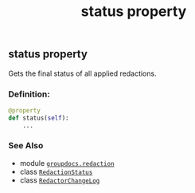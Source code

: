 ﻿---
title: status property
second_title: GroupDocs.Redaction for Python via .NET API References
description: 
type: docs
weight: 40
url: /python-net/groupdocs.redaction/redactorchangelog/status/
is_root: false
---

## status property


Gets the final status of all applied redactions.
### Definition:
```python
@property
def status(self):
    ...
```

### See Also
* module [`groupdocs.redaction`](../../)
* class [`RedactionStatus`](/redaction/python-net/groupdocs.redaction/redactionstatus)
* class [`RedactorChangeLog`](/redaction/python-net/groupdocs.redaction/redactorchangelog)
